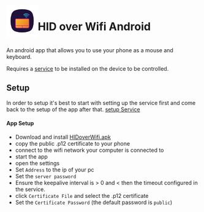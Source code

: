 <img width="82" align="left" src="https://raw.githubusercontent.com/kryptonbutterfly/HIDoverWifi_android/master/md/icon.svg"/>

# HID over Wifi Android

</br>
An android app that allows you to use your phone as a mouse and keyboard.

Requires a [service](https://github.com/kryptonbutterfly/HIDoverWifi_service) to be installed on the device to be controlled.

## Setup

In order to setup it's best to start with setting up the service first and come back to the setup of the app after that. [setup Service](https://github.com/kryptonbutterfly/HIDoverWifi_service#setup)

#### App Setup

* Download and install [HIDoverWifi.apk](https://github.com/kryptonbutterfly/HIDoverWifi_android/releases/download/v1.1.0/HIDoverWifi.apk)
* copy the public .p12 certificate to your phone
* connect to the wifi network your computer is connected to
* start the app
* open the settings
* Set `Address` to the ip of your pc
* Set the `server password`
* Ensure the keepalive interval is > 0 and < then the timeout configured in the service.
* click `Certificate File` and select the .p12 certificate
* Set the `Certificate Password` (the default password is `public`)
